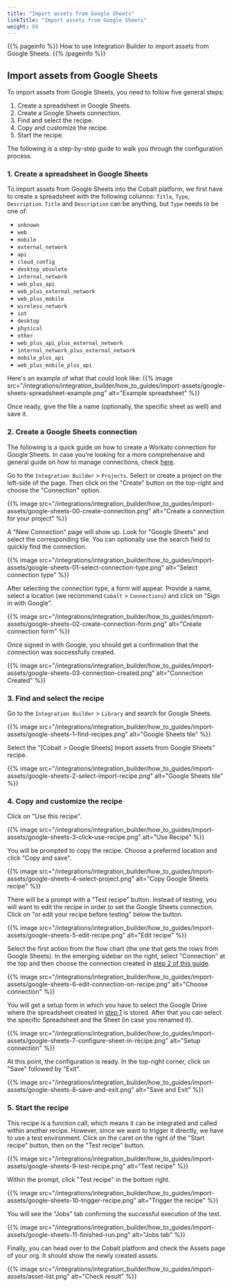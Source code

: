 ```yaml
---
title: "Import assets from Google Sheets"
linkTitle: "Import assets from Google Sheets"
weight: 60
---
```


{{% pageinfo %}}
How to use Integration Builder to import assets from Google Sheets.
{{% /pageinfo %}}

## Import assets from Google Sheets

To import assets from Google Sheets, you need to follow five general steps:

1. Create a spreadsheet in Google Sheets.
2. Create a Google Sheets connection.
3. Find and select the recipe.
4. Copy and customize the recipe.
5. Start the recipe.

The following is a step-by-step guide to walk you through the configuration process.

### 1. Create a spreadsheet in Google Sheets

To import assets from Google Sheets into the Cobalt platform, we first have to create a spreadsheet with the following columns: `Title`, `Type`, `Description`.
`Title` and `Description` can be anything, but `Type` needs to be one of: 
- `unknown`
- `web`
- `mobile`
- `external_network`
- `api`
- `cloud_config`
- `desktop_obsolete`
- `internal_network`
- `web_plus_api`
- `web_plus_external_network`
- `web_plus_mobile`
- `wireless_network`
- `iot`
- `desktop`
- `physical`
- `other`
- `web_plus_api_plus_external_network`
- `internal_network_plus_external_network`
- `mobile_plus_api`
- `web_plus_mobile_plus_api`

Here's an example of what that could look like:
{{% image src="/integrations/integration_builder/how_to_guides/import-assets/google-sheets-spreadsheet-example.png" alt="Example spreadsheet" %}}

Once ready, give the file a name (optionally, the specific sheet as well) and save it.

### 2. Create a Google Sheets connection

The following is a quick guide on how to create a Workato connection for Google Sheets.
In case you're looking for a more comprehensive and general guide on how to manage connections, check [here](/integrations/integrationbuilder/connect-your-applications/).

Go to the `Integration Builder` > `Projects`. Select or create a project on the left-side of the page. Then click on the "Create" button on the top-right and choose the "Connection" option.

{{% image src="/integrations/integration_builder/how_to_guides/import-assets/google-sheets-00-create-connection.png" alt="Create a connection for your project" %}}

A "New Connection" page will show up. Look for "Google Sheets" and select the corresponding tile. You can optionally use the search field to quickly find the connection.

{{% image src="/integrations/integration_builder/how_to_guides/import-assets/google-sheets-01-select-connection-type.png" alt="Select connection type" %}}

After selecting the connection type, a form will appear. Provide a name, select a location (we recommend `Cobalt` > `Connections`) and click on "Sign in with Google".

{{% image src="/integrations/integration_builder/how_to_guides/import-assets/google-sheets-02-create-connection-form.png" alt="Create connection form" %}}

Once signed in with Google, you should get a confirmation that the connection was successfully created.

{{% image src="/integrations/integration_builder/how_to_guides/import-assets/google-sheets-03-connection-created.png" alt="Connection Created" %}}

### 3. Find and select the recipe

Go to the `Integration Builder` > `Library` and search for Google Sheets.

{{% image src="/integrations/integration_builder/how_to_guides/import-assets/google-sheets-1-find-recipes.png" alt="Google Sheets tile" %}}

Select the "[Cobalt > Google Sheets] Import assets from Google Sheets" recipe.

{{% image src="/integrations/integration_builder/how_to_guides/import-assets/google-sheets-2-select-import-recipe.png" alt="Google Sheets tile" %}}

### 4. Copy and customize the recipe

Click on "Use this recipe".

{{% image src="/integrations/integration_builder/how_to_guides/import-assets/google-sheets-3-click-use-recipe.png" alt="Use Recipe" %}}

You will be prompted to copy the recipe. Choose a preferred location and click "Copy and save".

{{% image src="/integrations/integration_builder/how_to_guides/import-assets/google-sheets-4-select-project.png" alt="Copy Google Sheets recipe" %}}

There will be a prompt with a "Test recipe" button. Instead of testing, you will want to edit the recipe in order to set the Google Sheets connection. Click on "or edit your recipe before testing" below the button.

{{% image src="/integrations/integration_builder/how_to_guides/import-assets/google-sheets-5-edit-recipe.png" alt="Edit recipe" %}}

Select the first action from the flow chart (the one that gets the rows from Google Sheets). In the emerging sidebar on the right, select "Connection" at the top and then choose the connection created in [step 2 of this guide](#2-create-a-google-sheets-connection).

{{% image src="/integrations/integration_builder/how_to_guides/import-assets/google-sheets-6-edit-connection-on-recipe.png" alt="Choose connection" %}}

You will get a setup form in which you have to select the Google Drive where the spreadsheet created in [step 1](#1-create-a-spreadsheet-in-google-sheets) is stored. After that you can select the specific Spreadsheet and the Sheet (in case you renamed it). 

{{% image src="/integrations/integration_builder/how_to_guides/import-assets/google-sheets-7-configure-sheet-in-recipe.png" alt="Setup connection" %}}

At this point, the configuration is ready. In the top-right corner, click on "Save" followed by "Exit".

{{% image src="/integrations/integration_builder/how_to_guides/import-assets/google-sheets-8-save-and-exit.png" alt="Save and Exit" %}}

### 5. Start the recipe

This recipe is a function call, which means it can be integrated and called within another recipe. However, since we want to trigger it directly, we have to use a test environment.
Click on the caret on the right of the "Start recipe" button, then on the "Test recipe" button. 

{{% image src="/integrations/integration_builder/how_to_guides/import-assets/google-sheets-9-test-recipe.png" alt="Test recipe" %}}

Within the prompt, click "Test recipe" in the bottom right.

{{% image src="/integrations/integration_builder/how_to_guides/import-assets/google-sheets-10-trigger-recipe.png" alt="Trigger the recipe" %}}

You will see the "Jobs" tab confirming the successful execution of the test.

{{% image src="/integrations/integration_builder/how_to_guides/import-assets/google-sheets-11-finished-run.png" alt="Jobs tab" %}}

Finally, you can head over to the Cobalt platform and check the Assets page of your org. It should show the newly created assets.

{{% image src="/integrations/integration_builder/how_to_guides/import-assets/asset-list.png" alt="Check result" %}}